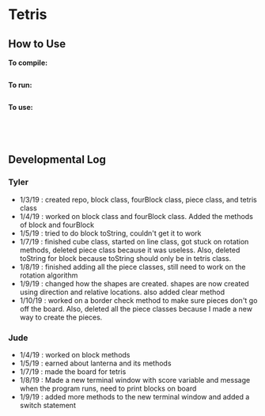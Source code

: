 # Tetris  

## How to Use

**To compile:**   
``` javac -cp lanterna.jar:. NewTetris.java
```
**To run:**
``` java -cp lanterna.jar:. NewTetris
```
**To use:**
``` ←,→ keys to move the piece left and right
```
```z to rotate left
```
```x to rotate right
```
```↓ key to speed up the rate at which the piece drops
```

## Developmental Log

### Tyler
- 1/3/19 : created repo, block class, fourBlock class, piece class, and tetris class
- 1/4/19 : worked on block class and fourBlock class. Added the methods of block and fourBlock
- 1/5/19 : tried to do block toString, couldn't get it to work
- 1/7/19 : finished cube class, started on line class, got stuck on rotation methods, deleted piece class because it was useless. Also, deleted toString for block because toString should only be in tetris class.
- 1/8/19 : finished adding all the piece classes, still need to work on the rotation algorithm
- 1/9/19 : changed how the shapes are created. shapes are now created using direction and relative locations. also added
         clear method
- 1/10/19 : worked on a border check method to make sure pieces don't go off the board. Also, deleted all the piece classes because I made a new way to create the pieces.

### Jude
- 1/4/19 : worked on block methods
- 1/5/19 : earned about lanterna and its methods
- 1/7/19 : made the board for tetris
- 1/8/19 : Made a new terminal window with score variable and message when the program runs, need to print blocks on board
- 1/9/19 : added more methods to the new terminal window and added a switch statement
